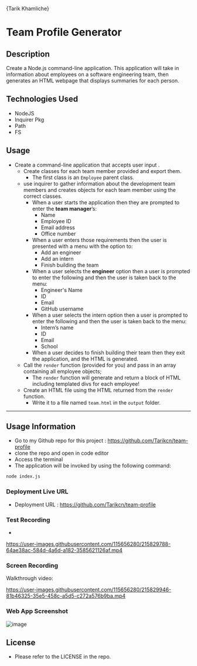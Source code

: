 {Tarik Khamliche}

# Team Profile Generator

## Description

Create a Node.js command-line application. This application will take in information about employees on a software engineering team, then generates an HTML webpage that displays summaries for each person.

## Technologies Used

- NodeJS
- Inquirer Pkg
- Path
- FS

## Usage

- Create a command-line application that accepts user input .
  - Create classes for each team member provided and export them.
    - The first class is an `Employee` parent class.
  - use inquirer to gather information about the development team members and creates objects for each team member using the correct classes.
    - When a user starts the application then they are prompted to enter the **team manager**’s:
      - Name
      - Employee ID
      - Email address
      - Office number
    - When a user enters those requirements then the user is presented with a menu with the option to:
      - Add an engineer
      - Add an intern
      - Finish building the team
    - When a user selects the **engineer** option then a user is prompted to enter the following and then the user is taken back to the menu:
      - Engineer's Name
      - ID
      - Email
      - GitHub username
    - When a user selects the intern option then a user is prompted to enter the following and then the user is taken back to the menu:
      - Intern’s name
      - ID
      - Email
      - School
    - When a user decides to finish building their team then they exit the application, and the HTML is generated.
  - Call the `render` function (provided for you) and pass in an array containing all employee objects;
    - The `render` function will generate and return a block of HTML including templated divs for each employee!
  - Create an HTML file using the HTML returned from the `render` function.
    - Write it to a file named `team.html` in the `output` folder.

---

## Usage Information

- Go to my Github repo for this project : https://github.com/Tarikcn/team-profile
- clone the repo and open in code editor
- Access the terminal
- The application will be invoked by using the following command:

```bash
node index.js
```

### Deployment Live URL

- Deployment URL :
 https://github.com/Tarikcn/team-profile
 
### Test Recording

-

https://user-images.githubusercontent.com/115656280/215829788-64ae38ac-584d-4a6d-a182-3585621126af.mp4



### Screen Recording

Walkthrough video:



https://user-images.githubusercontent.com/115656280/215829946-81b46325-35e5-458c-a5d5-c272a576b9ba.mp4



### Web App Screenshot
![image](https://user-images.githubusercontent.com/115656280/215829551-614d4726-cfdc-4821-9cd5-71151908083a.png)

## License

- Please refer to the LICENSE in the repo.
